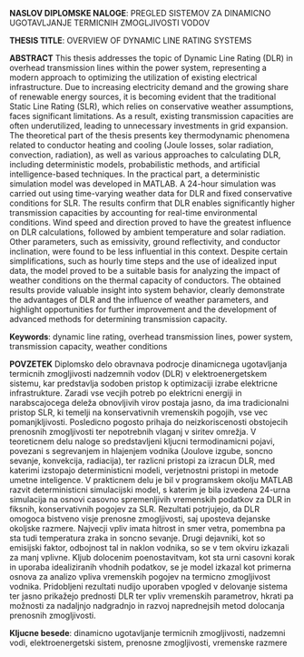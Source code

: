 **NASLOV DIPLOMSKE NALOGE**: PREGLED SISTEMOV ZA DINAMICNO UGOTAVLJANJE TERMICNIH ZMOGLJIVOSTI VODOV

**THESIS TITLE**: OVERVIEW OF DYNAMIC LINE RATING SYSTEMS

**ABSTRACT**
This thesis addresses the topic of Dynamic Line Rating (DLR) in overhead transmission lines 
within  the  power  system,  representing  a  modern  approach  to  optimizing  the  utilization  of 
existing electrical infrastructure. Due to increasing electricity demand and the growing share of 
renewable energy sources, it is becoming evident that the traditional Static Line Rating (SLR), 
which relies on conservative weather assumptions, faces significant limitations. As a result, 
existing transmission capacities are often underutilized, leading to unnecessary investments in 
grid expansion. 
The theoretical part of the thesis presents key thermodynamic phenomena related to conductor 
heating and cooling (Joule losses, solar radiation, convection, radiation), as well as various 
approaches  to  calculating  DLR,  including  deterministic  models,  probabilistic  methods,  and 
artificial intelligence-based techniques. 
In the practical part, a deterministic simulation model was developed in MATLAB. A 24-hour 
simulation was carried out using time-varying weather data for DLR and fixed conservative 
conditions for SLR. The results confirm that DLR enables significantly higher transmission 
capacities  by  accounting  for  real-time  environmental  conditions.  Wind  speed  and  direction 
proved to have the greatest influence on DLR calculations, followed by ambient temperature 
and solar radiation. Other parameters, such as emissivity, ground reflectivity, and conductor 
inclination, were found to be less influential in this context. 
Despite certain simplifications, such as hourly time steps and the use of idealized input data, 
the model proved to be a suitable basis for analyzing the impact of weather conditions on the 
thermal  capacity  of  conductors.  The  obtained  results  provide  valuable  insight  into  system 
behavior, clearly demonstrate the advantages of DLR and the influence of weather parameters, 
and highlight opportunities for further improvement and the development of advanced methods 
for determining transmission capacity. 

**Keywords**:  dynamic  line  rating,  overhead  transmission  lines,  power  system,  transmission 
capacity, weather conditions 


**POVZETEK**
Diplomsko delo obravnava podrocje dinamicnega ugotavljanja termicnih zmogljivosti
nadzemnih vodov (DLR) v elektroenergetskem sistemu, kar predstavlja sodoben pristop k 
optimizaciji izrabe elektricne infrastrukture. Zaradi vse vecjih potreb po elektricni energiji in 
narabscajocega deleža obnovljivih virov postaja jasno, da ima tradicionalni pristop SLR, ki
temelji na konservativnih vremenskih pogojih, vse vec pomanjkljivosti. Posledicno pogosto
prihaja do neizkoriscenosti obstojecih prenosnih zmogljivosti ter nepotrebnih vlaganj v siritev
omrežja.
V teoreticnem delu naloge so predstavljeni kljucni termodinamicni pojavi, povezani s
segrevanjem in hlajenjem vodnika (Joulove izgube, soncno sevanje, konvekcija, radiacija), ter
razlicni pristopi za izracun DLR, med katerimi izstopajo deterministicni modeli, verjetnostni 
pristopi in metode umetne inteligence. 
V prakticnem delu je bil v programskem okolju MATLAB razvit deterministicni simulacijski
model, s katerim je bila izvedena 24-urna simulacija na osnovi casovno spremenljivih
vremenskih podatkov za DLR in fiksnih, konservativnih pogojev za SLR. Rezultati potrjujejo, 
da DLR omogoca bistveno visje prenosne zmogljivosti, saj uposteva dejanske okoljske
razmere. Najvecji vpliv imata hitrost in smer vetra, pomembna pa sta tudi temperatura zraka
in soncno sevanje. Drugi dejavniki, kot so emisijski faktor, odbojnost tal in naklon vodnika, 
so se v tem okviru izkazali za manj vplivne. 
Kljub dolocenim poenostavitvam, kot sta urni casovni korak in uporaba idealiziranih vhodnih
podatkov, se je model izkazal kot primerna osnova za analizo vpliva vremenskih pogojev na 
termicno zmogljivost vodnika. Pridobljeni rezultati nudijo uporaben vpogled v delovanje 
sistema ter jasno prikažejo prednosti DLR ter vpliv vremenskih parametrov, hkrati pa 
možnosti za nadaljnjo nadgradnjo in razvoj naprednejsih metod dolocanja prenosnih
zmogljivosti. 

**Kljucne besede**: dinamicno ugotavljanje termicnih zmogljivosti, nadzemni vodi,
elektroenergetski sistem, prenosne zmogljivosti, vremenske razmere 
